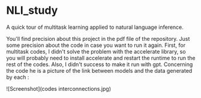 # NLI_study
A quick tour of multitask learning applied to natural language inference. 



You'll find precision about this project in the pdf file of the repository. Just some precision about the code in case you want to run it again. First, for multitask codes, I didn't solve the problem with the accelerate library, so you will probably need to install accelerate and restart the runtime to run the rest of the codes. Also, I didn't success to make it run with gpt. Concerning the code he is a picture of the link between models and the data generated by each :

![Screenshot](codes interconnections.jpg)
